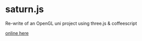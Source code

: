 saturn.js
=========

Re-write of an OpenGL uni project using three.js &amp; coffeescript

[online here](http://thatalexguy.com/saturn)